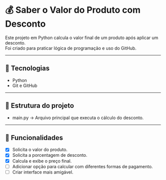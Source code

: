 # 💰 Saber o Valor do Produto com Desconto

Este projeto em Python calcula o valor final de um produto após aplicar um desconto.  
Foi criado para praticar lógica de programação e uso do GitHub.

---

## 🚀 Tecnologias
- Python
- Git e GitHub

---

## 📂 Estrutura do projeto
- main.py → Arquivo principal que executa o cálculo do desconto.

---

## 📌 Funcionalidades
- [x] Solicita o valor do produto.  
- [x] Solicita a porcentagem de desconto.  
- [x] Calcula e exibe o preço final.  
- [ ] Adicionar opção para calcular com diferentes formas de pagamento.  
- [ ] Criar interface mais amigável.
